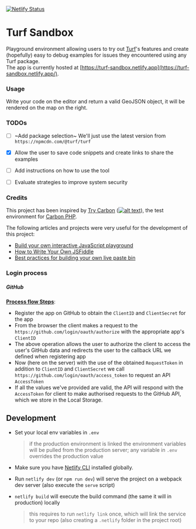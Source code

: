 [![Netlify Status](https://api.netlify.com/api/v1/badges/638b9095-c150-40dd-ba3b-e5e61586f35b/deploy-status)](https://app.netlify.com/sites/turf-sandbox/deploys)

# Turf Sandbox

Playground environment allowing users to try out [Turf](https://github.com/Turfjs/turf)'s features and create (hopefully)
 easy to debug examples for issues they encountered using any Turf package.<br>
The app is currently hosted at [https://turf-sandbox.netlify.app](https://turf-sandbox.netlify.app/).

### Usage

Write your code on the editor and return a valid GeoJSON object, it will be rendered on the map on the right.

### TODOs

- [ ] ~Add package selection~ We'll just use the latest version from `https://npmcdn.com/@turf/turf`

- [x] Allow the user to save code snippets and create links to share the examples

- [ ] Add instructions on how to use the tool

- [ ] Evaluate strategies to improve system security


### Credits

This project has been inspired by [Try Carbon][5] ([![alt text][4]](https://github.com/kylekatarnls/try-carbon)), the
 test environment for [Carbon PHP][6].

The following articles and projects were very useful for the development of this project:
- [Build your own interactive JavaScript playground][1]
- [How to Write Your Own JSFiddle][2]
- [Best practices for building your own live paste bin][3]

[1]: https://krasimirtsonev.com/blog/article/build-your-own-interactive-javascript-playground#transpiling-the-code
[2]: https://websanova.com/posts/jquery/how-to-write-your-own-jsfiddle-in-15-minutes-or-less
[3]: https://github.com/jsbin/jsbin/wiki/Best-practices-for-building-your-own-live-paste-bin#xss-from-dynamically-generated-iframe-to-top-level-application
[4]: http://i.imgur.com/9I6NRUm.png (see project on github)
[5]: https://try-carbon.herokuapp.com
[6]: https://carbon.nesbot.com


### Login process

##### GitHub

[**Process flow Steps**](https://medium.com/shriram-navaratnalingam/authentication-using-github-oauth-2-0-with-nodejs-be1091ce10a7):<br>
- Register the app on GitHub to obtain the `ClientID` and `ClientSecret` for the app
- From the browser the client makes a request to the `https://github.com/login/oauth/authorize` with
 the appropriate app's `ClientID`
- The above operation allows the user to authorize the client to access the user's GitHub data and redirects the user
 to the callback URL we defined when registering app
- Now (here on the server) with the use of the obtained `RequestToken` in addition to `ClientID` and `ClientSecret` we
 call `https://github.com/login/oauth/access_token` to request an API `AccessToken`
- If all the values we've provided are valid, the API will respond with the `AccessToken` for client to make authorised
 requests to the GitHub API, which we store in the Local Storage.

## Development

- Set your local env variables in `.env`
  > if the production environment is linked the environment variables will be pulled from
  > the production server; any variable in `.env` overrides the production value 
- Make sure you have [Netlify CLI](https://github.com/netlify/cli) installed globally.
- Run `netlify dev` (or `npm run dev`) will serve the project on a webpack dev server (also execute the `serve` script)


- `netlify build` will execute the build command (the same it will in production) locally
     > this requires to run `netlify link` once, which will link the service to your repo (also creating a `.netlify`
     > folder in the project root)
